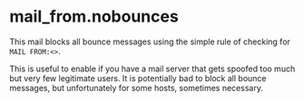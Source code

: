 mail_from.nobounces
===================

This mail blocks all bounce messages using the simple rule of checking
for `MAIL FROM:<>`.

This is useful to enable if you have a mail server that gets spoofed too
much but very few legitimate users. It is potentially bad to block all
bounce messages, but unfortunately for some hosts, sometimes necessary.
